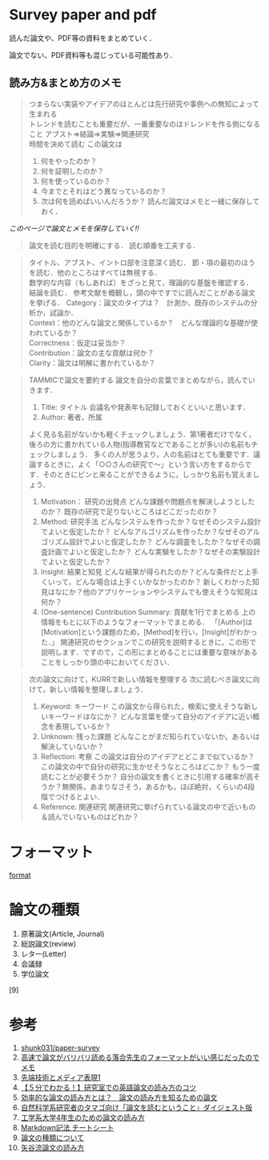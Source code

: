 # Survey paper and pdf
読んだ論文や、PDF等の資料をまとめていく．

論文でない、PDF資料等も混じっている可能性あり．
<!--
![代替テキスト](画像のURL)

>引用
-->
## 読み方&まとめ方のメモ


>つまらない実装やアイデアのほとんどは先行研究や事例への無知によって生まれる  
>トレンドを読むことも重要だが、一番重要なのはドレンドを作る側になること
 >アブスト=>結論=>実験=>関連研究  
 >時間を決めて読む
 >この論文は
 >1. 何をやったのか？
 >2. 何を証明したのか？
 >3. 何を使っているのか？
 >4. 今までとそれはどう異なっているのか？
 >5. 次は何を読めばいいんだろうか？
 >読んだ論文はメモと一緒に保存しておく．

 *このページで論文とメモを保存していく!!*  


 >論文を読む目的を明確にする．
 >読む順番を工夫する．


 >タイトル、アブスト、イントロ部を注意深く読む．
 >節・項の最初のほうを読む．他のところはすべては無視する．  
 >数学的な内容（もしあれば）をざっと見て，理論的な基盤を確認する．
 >結論を読む．
 >参考文献を概観し，頭の中ですでに読んだことがある論文を挙げる．
 >Category：論文のタイプは？　計測か、既存のシステムの分析か，試論か．  
 >Context：他のどんな論文と関係しているか？　どんな理論的な基礎が使われているか？  
 >Correctness：仮定は妥当か？  
 >Contribution：論文の主な貢献は何か？  
 >Clarity：論文は明解に書かれているか？

 >TAMMICで論文を要約する
 >論文を自分の言葉でまとめながら，読んでいきます．
 >1. Title: タイトル
 >会議名や発表年も記録しておくといいと思います．
 >1. Author: 著者，所属
 >
 >よく見る名前がないかも軽くチェックしましょう．第1著者だけでなく，後ろの方に書かれている人物(指導教官などであることが多い)の名前もチェックしましょう．
 >多くの人が思うより，人の名前はとても重要です．議論するときに，よく「○○さんの研究で～」という言い方をするからです．そのときにピンと来ることができるように，しっかり名前も覚えましょう．
 >1. Motivation： 研究の出発点
 >どんな課題や問題点を解決しようとしたのか？
 >既存の研究で足りないところはどこだったのか？
 >1. Method: 研究手法
 >どんなシステムを作ったか？なぜそのシステム設計でよいと仮定したか？
 >どんなアルゴリズムを作ったか？なぜそのアルゴリズム設計でよいと仮定したか？
 >どんな調査をしたか？なぜその調査計画でよいと仮定したか？
 >どんな実験をしたか？なぜその実験設計でよいと仮定したか？
 >1. Insight: 結果と知見
 >どんな結果が得られたのか？どんな条件だと上手くいって，どんな場合は上手くいかなかったのか？
 >新しくわかった知見はなにか？他のアプリケーションやシステムでも使えそうな知見は何か？
 >1. (One-sentence) Contribution Summary: 貢献を1行でまとめる
 >上の情報をもとに以下のようなフォーマットでまとめる．
 >「[Author]は[Motivation]という課題のため，[Method]を行い，[Insight]がわかった．」
 >関連研究のセクションでこの研究を説明するときに，この形で説明します．ですので，この形にまとめることには重要な意味があることをしっかり頭の中においてください．

 >次の論文に向けて，KURRで新しい情報を整理する
 >次に読むべき論文に向けて，新しい情報を整理しましょう．
 >1. Keyword: キーワード
 >この論文から得られた，検索に使えそうな新しいキーワードはなにか？
 >どんな言葉を使って自分のアイデアに近い概念を表現しているか？
 >1. Unknown: 残った課題
 >どんなことがまだ知られていないか，あるいは解決していないか？
 >1. Reflection: 考察
 >この論文は自分のアイデアとどこまで似ているか？
 >この論文の中で自分の研究に生かせそうなところはどこか？
 >もう一度読むことが必要そうか？
 >自分の論文を書くときに引用する確率が高そうか？無関係，あまりなさそう，あるかも，ほぼ絶対，くらいの4段階でつけるとよい．
 >1. Reference: 関連研究
 >関連研究に挙げられている論文の中で近いもの＆読んでいないものはどれか？

# フォーマット
[format](README.md)  

# 論文の種類  

1. 原著論文(Article, Journal)  
2. 総説論文(review)  
3. レター(Letter)  
4. 会議録  
5. 学位論文  

[9]
# 参考  
 1. [shunk031/paper-survey](https://github.com/shunk031/paper-survey)  
 2. [高速で論文がバリバリ読める落合先生のフォーマットがいい感じだったのでメモ](http://lafrenze.hatenablog.com/entry/2015/08/04/120205)  
 3. [先端技術とメディア表現1](https://www.slideshare.net/Ochyai/1-ftma15)  
 4. [【５分でわかる！】研究室での英語論文の読み方のコツ](https://rabotiku-sato.com/entry/2016/11/29/020928/)
 5. [効率的な論文の読み方とは？　論文の読み方を知るための論文](https://hikaru1122.hatenadiary.jp/entry/ronbun-no-yomikata)
 6. [自然科学系研究者のタマゴ向け「論文を読むということ」ダイジェスト版](http://www.chem.waseda.ac.jp/koide/20160108.pdf)  
 7. [工学系大学4年生のための論文の読み方](https://www.slideshare.net/ychtanaka/4-89034938)
 8. [Markdown記法 チートシート](https://qiita.com/Qiita/items/c686397e4a0f4f11683d)  
 9. [論文の種類について](https://www.lib.hokudai.ac.jp/uploads/2018/02/3-30_%E8%AB%96%E6%96%87%E3%81%AE%E7%A8%AE%E9%A1%9E%E3%81%AB%E3%81%A4%E3%81%84%E3%81%A6v1.0.pdf) 
 10. [矢谷流論文の読み方](https://iis-lab.org/misc/paperreading/)
